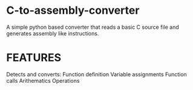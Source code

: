 # C-to-assembly-converter
A simple python based converter that reads a basic C source file and generates assembly like instructions.

# FEATURES
Detects and converts:
Function definition
Variable assignments
Function calls
Arithematics Operations

